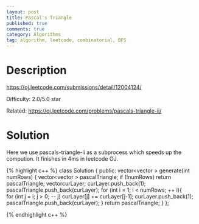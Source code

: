 ```yaml
---
layout: post
title: Pascal's Triangle
published: true
comments: true
category: Algorithms
tag: algorithm, leetcode, combinatorial, BFS
---
```



# Description

https://oj.leetcode.com/submissions/detail/12004124/

Difficulty: 2.0/5.0 star

Related: https://oj.leetcode.com/problems/pascals-triangle-ii/

# Solution

Here we use pascals-triangle-ii as a subprocess which speeds up the compution. It finishes in 4ms in leetcode OJ.

{% highlight c++ %}
class Solution {
public:
	vector<vector<int> > generate(int numRows) {
		vector<vector<int> > pascalTriangle;
		if (!numRows)
			return pascalTriangle;
		vector<int>curLayer; curLayer.push_back(1);
		pascalTriangle.push_back(curLayer);
		for (int i = 1; i < numRows; ++ i){	  		
	  		for (int j = i; j > 0; -- j)
	  			curLayer[j] += curLayer[j-1];
	  		curLayer.push_back(1);
			pascalTriangle.push_back(curLayer);
		}
		return pascalTriangle;
	}
};

{% endhighlight c++ %}